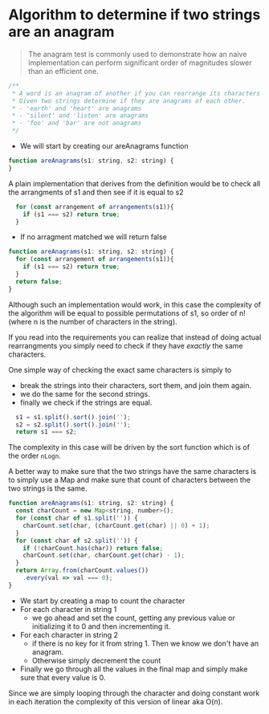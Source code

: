 # Algorithm to determine if two strings are an anagram
> The anagram test is commonly used to demonstrate how an naive implementation can perform significant order of magnitudes slower than an efficient one.

```js
/**
 * A word is an anagram of another if you can rearrange its characters to produce the second word.
 * Given two strings determine if they are anagrams of each other.
 * - 'earth' and 'heart' are anagrams
 * - 'silent' and 'listen' are anagrams
 * - 'foo' and 'bar' are not anagrams
 */
```

* We will start by creating our areAnagrams function

```js
function areAnagrams(s1: string, s2: string) {
}
```
A plain implementation that derives from the definition would be to check all the arrangments of s1
and then see if it is equal to s2

```js
  for (const arrangement of arrangements(s1)){
    if (s1 === s2) return true;
  }
```
* If no arragment matched we will return false
```js
function areAnagrams(s1: string, s2: string) {
  for (const arrangement of arrangements(s1)){
    if (s1 === s2) return true;
  }
  return false;
}
```
Although such an implementation would work, in this case the complexity of the algorithm will be equal to possible permutations of s1, so order of n! (where n is the number of characters in the string).

If you read into the requirements you can realize that instead of doing actual rearrangments you simply need to check if they have *exactly* the same characters.

One simple way of checking the exact same characters is simply to
* break the strings into their characters, sort them, and join them again.
* we do the same for the second strings.
* finally we check if the strings are equal.

```js
  s1 = s1.split().sort().join('');
  s2 = s2.split().sort().join('');
  return s1 === s2;
```

The complexity in this case will be driven by the sort function which is of the order `nLogn`.

A better way to make sure that the two strings have the same characters is to simply use a Map and make sure that count of characters between the two strings is the same.

```js
function areAnagrams(s1: string, s2: string) {
  const charCount = new Map<string, number>();
  for (const char of s1.split('')) {
    charCount.set(char, (charCount.get(char) || 0) + 1);
  }
  for (const char of s2.split('')) {
    if (!charCount.has(char)) return false;
    charCount.set(char, charCount.get(char) - 1);
  }
  return Array.from(charCount.values())
    .every(val => val === 0);
}
```
* We start by creating a map to count the character
* For each character in string 1
  * we go ahead and set the count, getting any previous value or initializing it to 0 and then incrementing it.
* For each character in string 2
  * if there is no key for it from string 1. Then we know we don't have an anagram.
  * Otherwise simply decrement the count
* Finally we go through all the values in the final map and simply make sure that every value is 0.

Since we are simply looping through the character and doing constant work in each iteration the complexity of this version of linear aka O(n).

